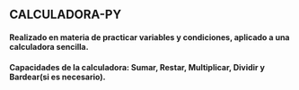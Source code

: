 ## CALCULADORA-PY
#### Realizado en materia de practicar variables y condiciones, aplicado a una calculadora sencilla.
#### Capacidades de la calculadora: Sumar, Restar, Multiplicar, Dividir y Bardear(si es necesario).
